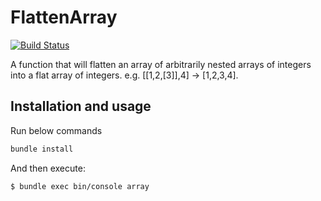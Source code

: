 # FlattenArray

[![Build Status](https://travis-ci.org/yottanami/flatten_array.svg?branch=master)](https://travis-ci.org/yottanami/flatten_array)


A function that will flatten an array of arbitrarily nested arrays of integers into a flat array of integers. e.g. [[1,2,[3]],4] → [1,2,3,4].

## Installation and usage

Run below commands

```bash
bundle install
```

And then execute:

    $ bundle exec bin/console array
